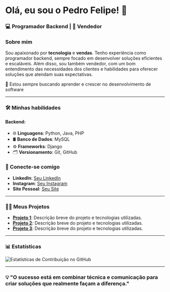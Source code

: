 # Olá, eu sou o Pedro Felipe! 👋

### 💻 Programador Backend | 💼 Vendedor

### Sobre mim

Sou apaixonado por **tecnologia** e **vendas**. Tenho experiência como programador backend, sempre focado em desenvolver soluções eficientes e escaláveis. Além disso, sou também vendedor, com um bom entendimento das necessidades dos clientes e habilidades para oferecer soluções que atendam suas expectativas.

🚀 Estou sempre buscando aprender e crescer no desenvolvimento de software

---

### 🛠️ Minhas habilidades

#### Backend:
- 🌐 **Linguagens**: Python, Java, PHP
- 🛢️ **Banco de Dados**: MySQL
- ⚙️ **Frameworks**: Django
- 🗂️ **Versionamento**: Git, GitHub

### 🔗 Conecte-se comigo

- **LinkedIn**: [Seu LinkedIn](https://www.linkedin.com/in/seulinkedin)
- **Instagram**: [Seu Instagram](https://www.instagram.com/seuinstagram)
- **Site Pessoal**: [Seu Site](https://www.seusite.com)

---

### 🧑‍💻 Meus Projetos

- **[Projeto 1](link)**: Descrição breve do projeto e tecnologias utilizadas.
- **[Projeto 2](link)**: Descrição breve do projeto e tecnologias utilizadas.
- **[Projeto 3](link)**: Descrição breve do projeto e tecnologias utilizadas.

---

### 📊 Estatísticas

![Estatísticas de Contribuição no GitHub](https://github-readme-stats.vercel.app/api?username=pedrofelipevg&show_icons=true&theme=radical)

---

### 💡 "O sucesso está em combinar técnica e comunicação para criar soluções que realmente façam a diferença."
